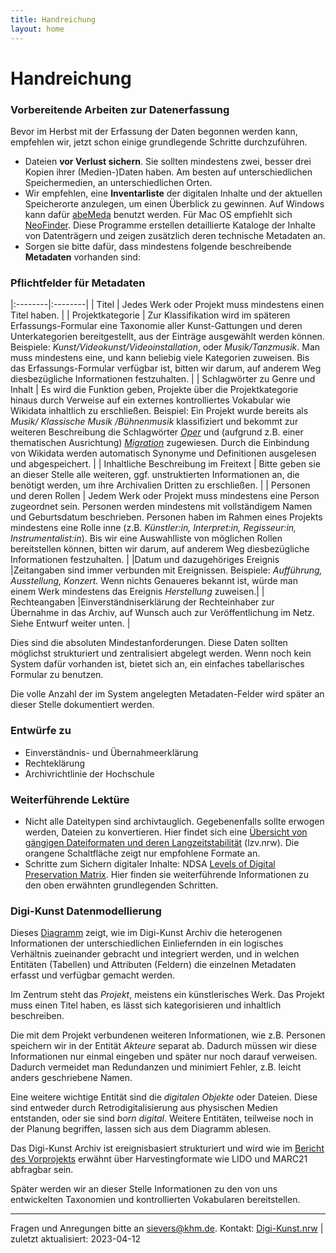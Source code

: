 ```yaml
---
title: Handreichung
layout: home
---
```


# Handreichung

### Vorbereitende Arbeiten zur Datenerfassung
Bevor im Herbst mit der Erfassung der Daten begonnen werden kann, empfehlen wir, jetzt schon einige grundlegende Schritte durchzuführen. 

- Dateien **vor Verlust sichern**. Sie sollten mindestens zwei, besser drei Kopien ihrer (Medien-)Daten haben. Am besten auf unterschiedlichen Speichermedien, an unterschiedlichen Orten.
- Wir empfehlen, eine **Inventarliste** der digitalen Inhalte und der aktuellen Speicherorte anzulegen, um einen Überblick zu gewinnen. Auf Windows kann dafür [abeMeda](https://www.abemeda.com/) benutzt werden. Für Mac OS empfiehlt sich [NeoFinder](https://cdfinder.de/). Diese Programme erstellen detaillierte Kataloge der Inhalte von Datenträgern und zeigen zusätzlich deren technische Metadaten an.
- Sorgen sie bitte dafür, dass mindestens folgende beschreibende **Metadaten** vorhanden sind: 

### Pflichtfelder für Metadaten

|:--------|:--------|
| Titel | Jedes Werk oder Projekt muss mindestens einen Titel haben. |
| Projektkategorie | Zur Klassifikation wird im späteren Erfassungs-Formular eine Taxonomie aller Kunst-Gattungen und deren Unterkategorien bereitgestellt, aus der Einträge ausgewählt werden können. Beispiele: *Kunst/Videokunst/Videoinstallation*, oder *Musik/Tanzmusik*. Man muss mindestens eine, und kann beliebig viele Kategorien zuweisen. Bis das Erfassungs-Formular verfügbar ist, bitten wir darum, auf anderem Weg diesbezügliche Informationen festzuhalten. | 
| Schlagwörter zu Genre und Inhalt | Es wird die Funktion geben, Projekte über die Projektkategorie hinaus durch Verweise auf ein externes kontrolliertes Vokabular wie Wikidata inhaltlich zu erschließen. Beispiel: Ein Projekt wurde bereits als *Musik/	Klassische Musik	/Bühnenmusik* klassifiziert und bekommt zur weiteren Beschreibung die Schlagwörter *[Oper](https://www.wikidata.org/wiki/Q1344)* und (aufgrund z.B. einer thematischen Ausrichtung) *[Migration](https://www.wikidata.org/wiki/Q177626)* zugewiesen. Durch die Einbindung von Wikidata werden automatisch Synonyme und Definitionen ausgelesen und abgespeichert. |
| Inhaltliche Beschreibung im Freitext           | Bitte geben sie an dieser Stelle alle weiteren, ggf. unstruktierten Informationen an, die benötigt werden, um ihre Archivalien Dritten zu erschließen.    | 
| Personen und deren Rollen | Jedem Werk oder Projekt muss mindestens eine Person zugeordnet sein. Personen werden mindestens mit vollständigem Namen und Geburtsdatum beschrieben. Personen haben im Rahmen eines Projekts mindestens eine Rolle inne (z.B. *Künstler:in, Interpret:in, Regisseur:in, Instrumentalist:in*). Bis wir eine Auswahlliste von möglichen Rollen bereitstellen können, bitten wir darum, auf anderem Weg diesbezügliche Informationen festzuhalten.  |
|Datum und dazugehöriges Ereignis |Zeitangaben sind immer verbunden mit Ereignissen. Beispiele: *Aufführung, Ausstellung, Konzert.* Wenn nichts Genaueres bekannt ist, würde man einem Werk mindestens das Ereignis *Herstellung* zuweisen.|
| Rechteangaben |Einverständniserklärung der Rechteinhaber zur Übernahme in das Archiv, auf Wunsch auch zur Veröffentlichung im Netz. Siehe Entwurf weiter unten. |


Dies sind die absoluten Mindestanforderungen. Diese Daten sollten möglichst strukturiert und zentralisiert abgelegt werden. Wenn noch kein System dafür vorhanden ist, bietet sich an, ein einfaches tabellarisches Formular zu benutzen.

Die volle Anzahl der im System angelegten Metadaten-Felder wird später an dieser Stelle dokumentiert werden.

### Entwürfe zu 
- Einverständnis- und Übernahmeerklärung
- Rechteklärung
- Archivrichtlinie der Hochschule


### Weiterführende Lektüre

- Nicht alle Dateitypen sind archivtauglich. Gegebenenfalls sollte erwogen werden, Dateien zu konvertieren. Hier findet sich eine [Übersicht von gängigen Dateiformaten und deren Langzeitstabilität](https://www.lzv.nrw/dateiformate/) (lzv.nrw). Die orangene Schaltfläche zeigt nur empfohlene Formate an.
- Schritte zum Sichern digitaler Inhalte: NDSA [Levels of Digital Preservation Matrix](https://osf.io/3na96). Hier finden sie weiterführende Informationen zu den oben erwähnten grundlegenden Schritten.
	

### Digi-Kunst Datenmodellierung 

Dieses [Diagramm](./assets/2023-03-21_Skizze_Datenmodellierung.pdf) zeigt, wie im Digi-Kunst Archiv die heterogenen Informationen der unterschiedlichen Einliefernden in ein logisches Verhältnis zueinander gebracht und integriert werden, und in welchen Entitäten (Tabellen) und Attributen (Feldern) die einzelnen Metadaten erfasst und verfügbar gemacht werden.

Im Zentrum steht das *Projekt*, meistens ein künstlerisches Werk. Das Projekt muss einen Titel haben, es lässt sich kategorisieren und inhaltlich beschreiben.  

Die mit dem Projekt verbundenen weiteren Informationen, wie z.B. Personen speichern wir in der Entität *Akteure* separat ab. Dadurch müssen wir diese Informationen nur einmal eingeben und später nur noch darauf verweisen. Dadurch vermeidet man Redundanzen und minimiert Fehler, z.B. leicht anders geschriebene Namen. 

Eine weitere wichtige Entität sind die *digitalen Objekte* oder Dateien. Diese sind entweder durch Retrodigitalisierung aus physischen Medien entstanden, oder sie sind *born digital*. Weitere Entitäten, teilweise noch in der Planung begriffen, lassen sich aus dem Diagramm ablesen.

Das Digi-Kunst Archiv ist ereignisbasiert strukturiert und wird wie im [Bericht des Vorprojekts](https://www.dh.nrw/kooperationen/Digi-Kunst.nrw%20%28Vorprojekt%29-63) erwähnt über Harvestingformate wie LIDO und MARC21 abfragbar sein.

Später werden wir an dieser Stelle Informationen zu den von uns entwickelten Taxonomien und kontrollierten Vokabularen bereitstellen.

---
 Fragen und Anregungen bitte an [sievers@khm.de](sievers@khm.de). Kontakt: [Digi-Kunst.nrw](https://www.rsh-duesseldorf.de/musikhochschule/wir-ueber-uns/digi-kunstnrw/) | zuletzt aktualisiert: 2023-04-12